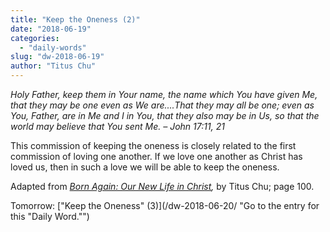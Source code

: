 ```yaml
---
title: "Keep the Oneness (2)"
date: "2018-06-19"
categories: 
  - "daily-words"
slug: "dw-2018-06-19"
author: "Titus Chu"
---
```


_Holy Father, keep them in Your name, the name which You have given Me, that they may be one even as We are....That they may all be one; even as You, Father, are in Me and I in You, that they also may be in Us, so that the world may believe that You sent Me._ _– John 17:11, 21_

This commission of keeping the oneness is closely related to the first commission of loving one another. If we love one another as Christ has loved us, then in such a love we will be able to keep the oneness.

Adapted from _[Born Again: Our New Life in Christ](/book-born-again/ "Go to the listing for this book."),_ by Titus Chu; page 100.

Tomorrow: ["Keep the Oneness" (3)](/dw-2018-06-20/ "Go to the entry for this "Daily Word."")
